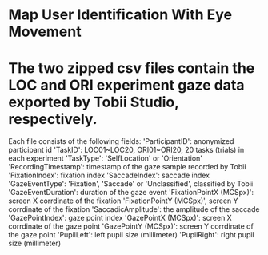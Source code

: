 # Map User Identification With Eye Movement
# The two zipped csv files contain the LOC and ORI experiment gaze data exported by Tobii Studio, respectively. 
Each file consists of the following fields:
'ParticipantID': anonymized participant id
'TaskID': LOC01~LOC20, ORI01~ORI20, 20 tasks (trials) in each experiment
'TaskType': 'SelfLocation' or 'Orientation'
'RecordingTimestamp': timestamp of the gaze sample recorded by Tobii
'FixationIndex': fixation index
'SaccadeIndex': saccade index
'GazeEventType': 'Fixation', 'Saccade' or 'Unclassified', classified by Tobii
'GazeEventDuration': duration of the gaze event
'FixationPointX (MCSpx)': screen X corrdinate of the fixation
'FixationPointY (MCSpx)', screen Y corrdinate of the fixation
'SaccadicAmplitude': the amplitude of the saccade
'GazePointIndex': gaze point index
'GazePointX (MCSpx)': screen X corrdinate of the gaze point
'GazePointY (MCSpx)': screen Y corrdinate of the gaze point
'PupilLeft': left pupil size (millimeter)
'PupilRight': right pupil size (millimeter)
